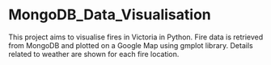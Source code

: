 # MongoDB_Data_Visualisation

This project aims to visualise fires in Victoria in Python. Fire data is retrieved from MongoDB and plotted on a Google Map using gmplot library. Details related to weather are shown for each fire location. 
